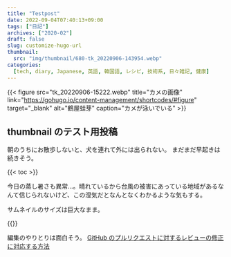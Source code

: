 ```yaml
---
title: "Testpost"
date: 2022-09-04T07:40:13+09:00
tags: ["日記"]
archives: ["2020-02"]
draft: false
slug: customize-hugo-url
thumbnail:
  src: "img/thumbnail/680-tk_20220906-143954.webp"
categories:
  [tech, diary, Japanese, 英語, 韓国語, レシピ, 技術系, 日々雑記, 健康]
---
```


{{< figure
src="tk_20220906-15222.webp"
title="カメの画像"
link="https://gohugo.io/content-management/shortcodes/#figure"
target="_blank"
alt="鶴屋蛙芽"
caption="カメが泳いでいる" >}}

## thumbnail のテスト用投稿

朝のうちにお散歩しないと、犬を連れて外には出られない。
まだまだ早起きは続きそう。

{{< toc >}}

今日の蒸し暑さも異常…。晴れているから台風の被害にあっている地域があるなんて信じられないけど、この湿気だとなんとなくわかるような気もする。

サムネイルのサイズは巨大なまま。

{{<blog-card src="https://tiny-trifle-b4e820.netlify.app/">}}

編集のやりとりは面白そう。
[GitHub のプルリクエストに対するレビューの修正に対応する方法](https://tonari-it.com/github-request-changes-fix/#toc3)

